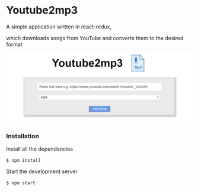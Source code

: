 # Youtube2mp3

A simple application written in react-redux,
 
 which downloads songs from YouTube and converts them to the desired format
 
 ![Demo Image](src/assets/youtube2mp3_demo.jpg)
 
### Installation

Install all the dependencies

```
$ npm install
```

Start the development server

```
$ npm start
```